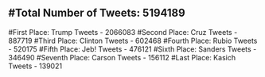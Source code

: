 #Total Number of Tweets: 5194189 
---
#First Place: Trump Tweets - 2066083
#Second Place: Cruz Tweets - 887719
#Third Place: Clinton Tweets - 602468
#Fourth Place: Rubio Tweets - 520175
#Fifth Place: Jeb! Tweets - 476121
#Sixth Place: Sanders Tweets - 346490
#Seventh Place: Carson Tweets - 156112
#Last Place: Kasich Tweets - 139021
